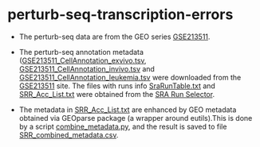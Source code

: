 # perturb-seq-transcription-errors

- The perturb-seq data are from the GEO
  series [GSE213511](https://www.ncbi.nlm.nih.gov/geo/query/acc.cgi?acc=GSE213511).

- The perturb-seq annotation
  metadata ([GSE213511_CellAnnotation_exvivo.tsv](metadata/GSE213511_CellAnnotation_exvivo.tsv),
  [GSE213511_CellAnnotation_invivo.tsv](metadata/GSE213511_CellAnnotation_invivo.tsv)
  and [GSE213511_CellAnnotation_leukemia.tsv](metadata/GSE213511_CellAnnotation_leukemia.tsv) were downloaded from the
  [GSE213511](https://www.ncbi.nlm.nih.gov/geo/query/acc.cgi?acc=GSE213511) site. The files with runs
  info [SraRunTable.txt](metadata/SraRunTable.txt) and [SRR_Acc_List.txt](metadata/SRR_Acc_List.txt) were
  obtained from the [SRA Run Selector](https://www.ncbi.nlm.nih.gov/Traces/study/?acc=PRJNA881278&o=acc_s%3Aa).
- The metadata in [SRR_Acc_List.txt](metadata/SRR_Acc_List.txt) are enhanced by GEO metadata obtained via GEOparse
  package (a wrapper around eutils).This is done by a script
  [combine_metadata.py](combine_metadata.py), and the result is saved to
  file [SRR_combined_metadata.csv](metadata/SRR_combined_metadata.csv). 